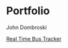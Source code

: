 # Portfolio
John Dombroski

<a href="https://johndombroski.github.io/RealTimeBusTracker/README.md">Real Time Bus Tracker</a>

